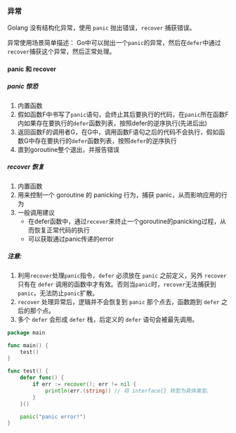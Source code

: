 ### 异常

Golang 没有结构化异常，使用 `panic` 抛出错误，`recover` 捕获错误。

异常使用场景简单描述： Go中可以抛出一个`panic`的异常，然后在`defer`中通过`recover`捕获这个异常，然后正常处理。

#### panic 和 recover

##### panic  惊恐

1. 内置函数
2. 假如函数F中书写了`panic`语句，会终止其后要执行的代码，在`panic`所在函数F内如果存在要执行的`defer`函数列表，按照defer的逆序执行(先进后出)
3. 返回函数F的调用者G，在G中，调用函数F语句之后的代码不会执行，假如函数G中存在要执行的`defer`函数列表，按照`defer`的逆序执行
4. 直到goroutine整个退出，并报告错误


##### recover 恢复

1. 内置函数
2. 用来控制一个 goroutine 的 panicking 行为，捕获 panic，从而影响应用的行为
3. 一般调用建议
   * 在defer函数中，通过`recever`来终止一个goroutine的panicking过程，从而恢复正常代码的执行
   * 可以获取通过panic传递的error


##### 注意:

1. 利用`recover`处理`panic`指令，`defer` 必须放在 `panic` 之前定义，另外 `recover` 只有在 `defer` 调用的函数中才有效。否则当`panic`时，`recover`无法捕获到`panic`，无法防止`panic`扩散。
2. `recover` 处理异常后，逻辑并不会恢复到 `panic` 那个点去，函数跑到 `defer` 之后的那个点。
3. 多个 `defer` 会形成 `defer` 栈，后定义的 `defer` 语句会被最先调用。

```go
package main

func main() {
    test()
}

func test() {
    defer func() {
        if err := recover(); err != nil {
            println(err.(string)) // 将 interface{} 转型为具体类型。
        }
    }()

    panic("panic error!")
}  

```
